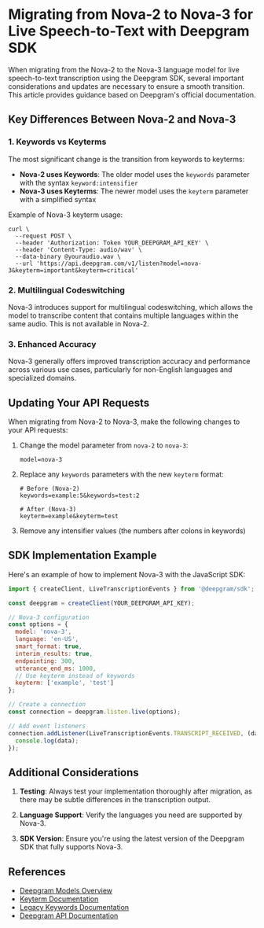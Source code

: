 # Migrating from Nova-2 to Nova-3 for Live Speech-to-Text with Deepgram SDK

When migrating from the Nova-2 to the Nova-3 language model for live speech-to-text transcription using the Deepgram SDK, several important considerations and updates are necessary to ensure a smooth transition. This article provides guidance based on Deepgram's official documentation.

## Key Differences Between Nova-2 and Nova-3

### 1. Keywords vs Keyterms

The most significant change is the transition from keywords to keyterms:

- **Nova-2 uses Keywords**: The older model uses the `keywords` parameter with the syntax `keyword:intensifier`
- **Nova-3 uses Keyterms**: The newer model uses the `keyterm` parameter with a simplified syntax

Example of Nova-3 keyterm usage:

```curl
curl \
  --request POST \
  --header 'Authorization: Token YOUR_DEEPGRAM_API_KEY' \
  --header 'Content-Type: audio/wav' \
  --data-binary @youraudio.wav \
  --url 'https://api.deepgram.com/v1/listen?model=nova-3&keyterm=important&keyterm=critical'
```

### 2. Multilingual Codeswitching

Nova-3 introduces support for multilingual codeswitching, which allows the model to transcribe content that contains multiple languages within the same audio. This is not available in Nova-2.

### 3. Enhanced Accuracy

Nova-3 generally offers improved transcription accuracy and performance across various use cases, particularly for non-English languages and specialized domains.

## Updating Your API Requests

When migrating from Nova-2 to Nova-3, make the following changes to your API requests:

1. Change the model parameter from `nova-2` to `nova-3`:

   ```text
   model=nova-3
   ```

2. Replace any `keywords` parameters with the new `keyterm` format:

   ```text
   # Before (Nova-2)
   keywords=example:5&keywords=test:2
   
   # After (Nova-3)
   keyterm=example&keyterm=test
   ```

3. Remove any intensifier values (the numbers after colons in keywords)

## SDK Implementation Example

Here's an example of how to implement Nova-3 with the JavaScript SDK:

```javascript
import { createClient, LiveTranscriptionEvents } from '@deepgram/sdk';

const deepgram = createClient(YOUR_DEEPGRAM_API_KEY);

// Nova-3 configuration
const options = {
  model: 'nova-3',
  language: 'en-US',
  smart_format: true,
  interim_results: true,
  endpointing: 300,
  utterance_end_ms: 1000,
  // Use keyterm instead of keywords
  keyterm: ['example', 'test']
};

// Create a connection
const connection = deepgram.listen.live(options);

// Add event listeners
connection.addListener(LiveTranscriptionEvents.TRANSCRIPT_RECEIVED, (data) => {
  console.log(data);
});
```

## Additional Considerations

1. **Testing**: Always test your implementation thoroughly after migration, as there may be subtle differences in the transcription output.

2. **Language Support**: Verify the languages you need are supported by Nova-3.

3. **SDK Version**: Ensure you're using the latest version of the Deepgram SDK that fully supports Nova-3.

## References

- [Deepgram Models Overview](https://developers.deepgram.com/docs/models-languages-overview)
- [Keyterm Documentation](https://developers.deepgram.com/docs/keyterm)
- [Legacy Keywords Documentation](https://developers.deepgram.com/docs/keywords)
- [Deepgram API Documentation](https://developers.deepgram.com/api-reference/)
